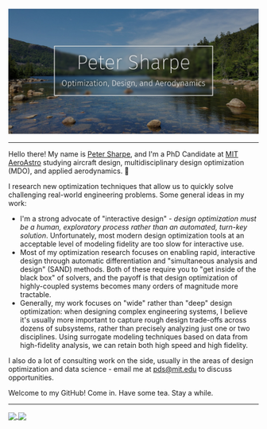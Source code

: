 ![Title Splash](https://github.com/peterdsharpe/peterdsharpe/raw/master/assets/AcadiaEdited.jpg)


-----

Hello there! My name is [Peter Sharpe](http://peterdsharpe.github.io/), and I'm a PhD Candidate at [MIT AeroAstro](https://aeroastro.mit.edu/) studying aircraft design, multidisciplinary design optimization (MDO), and applied aerodynamics. :rocket:

I research new optimization techniques that allow us to quickly solve challenging real-world engineering problems. Some general ideas in my work:
* I'm a strong advocate of "interactive design" - *design optimization must be a human, exploratory process rather than an automated, turn-key solution*. Unfortunately, most modern design optimization tools at an acceptable level of modeling fidelity are too slow for interactive use.
* Most of my optimization research focuses on enabling rapid, interactive design through automatic differentiation and "simultaneous analysis and design" (SAND) methods. Both of these require you to "get inside of the black box" of solvers, and the payoff is that design optimization of highly-coupled systems becomes many orders of magnitude more tractable.
* Generally, my work focuses on "wide" rather than "deep" design optimization: when designing complex engineering systems, I believe it's usually more important to capture rough design trade-offs across dozens of subsystems, rather than precisely analyzing just one or two disciplines. Using surrogate modeling techniques based on data from high-fidelity analysis, we can retain both high speed and high fidelity.

I also do a lot of consulting work on the side, usually in the areas of design optimization and data science - email me at pds@mit.edu to discuss opportunities.

Welcome to my GitHub! Come in. Have some tea. Stay a while.

-----

<a href="https://github.com/anuraghazra/github-readme-stats">
  <img align="center" src="https://github-readme-stats.vercel.app/api?username=peterdsharpe&show_icons=true&count_private=true" />
</a>
<a href="https://github.com/anuraghazra/convoychat">
  <img align="center" src="https://github-readme-stats.vercel.app/api/top-langs/?username=peterdsharpe&hide=HTML&layout=compact" />
</a>
